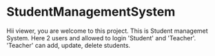 # StudentManagementSystem

Hii viewer, you are welcome to this project. This is Student managemet System. Here 2 users and allowed to login 'Student' and 'Teacher'. 'Teacher' can add, update, delete students.
